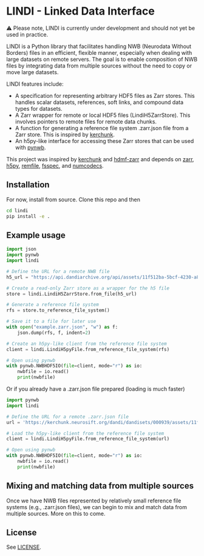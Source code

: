# LINDI - Linked Data Interface

:warning: Please note, LINDI is currently under development and should not yet be used in practice.

LINDI is a Python library that facilitates handling NWB (Neurodata Without Borders) files in an efficient, flexible manner, especially when dealing with large datasets on remote servers. The goal is to enable composition of NWB files by integrating data from multiple sources without the need to copy or move large datasets.

LINDI features include:

- A specification for representing arbitrary HDF5 files as Zarr stores. This handles scalar datasets, references, soft links, and compound data types for datasets.
- A Zarr wrapper for remote or local HDF5 files (LindiH5ZarrStore). This involves pointers to remote files for remote data chunks.
- A function for generating a reference file system .zarr.json file from a Zarr store. This is inspired by [kerchunk](https://github.com/fsspec/kerchunk).
- An h5py-like interface for accessing these Zarr stores that can be used with [pynwb](https://pynwb.readthedocs.io/en/stable/).

This project was inspired by [kerchunk](https://github.com/fsspec/kerchunk) and [hdmf-zarr](https://hdmf-zarr.readthedocs.io/en/latest/index.html) and depends on [zarr](https://zarr.readthedocs.io/en/stable/), [h5py](https://www.h5py.org/), [remfile](https://github.com/magland/remfile), [fsspec](https://filesystem-spec.readthedocs.io/en/latest/), and [numcodecs](https://numcodecs.readthedocs.io/en/stable/).

## Installation

For now, install from source. Clone this repo and then

```bash
cd lindi
pip install -e .
```

## Example usage

```python
import json
import pynwb
import lindi

# Define the URL for a remote NWB file
h5_url = "https://api.dandiarchive.org/api/assets/11f512ba-5bcf-4230-a8cb-dc8d36db38cb/download/"

# Create a read-only Zarr store as a wrapper for the h5 file
store = lindi.LindiH5ZarrStore.from_file(h5_url)

# Generate a reference file system
rfs = store.to_reference_file_system()

# Save it to a file for later use
with open("example.zarr.json", "w") as f:
    json.dump(rfs, f, indent=2)

# Create an h5py-like client from the reference file system
client = lindi.LindiH5pyFile.from_reference_file_system(rfs)

# Open using pynwb
with pynwb.NWBHDF5IO(file=client, mode="r") as io:
    nwbfile = io.read()
    print(nwbfile)
```

Or if you already have a .zarr.json file prepared (loading is much faster)

```python
import pynwb
import lindi

# Define the URL for a remote .zarr.json file
url = 'https://kerchunk.neurosift.org/dandi/dandisets/000939/assets/11f512ba-5bcf-4230-a8cb-dc8d36db38cb/zarr.json'

# Load the h5py-like client from the reference file system
client = lindi.LindiH5pyFile.from_reference_file_system(url)

# Open using pynwb
with pynwb.NWBHDF5IO(file=client, mode="r") as io:
    nwbfile = io.read()
    print(nwbfile)
```

## Mixing and matching data from multiple sources

Once we have NWB files represented by relatively small reference file systems (e.g., .zarr.json files), we can begin to mix and match data from multiple sources. More on this to come.

## License

See [LICENSE](LICENSE).
